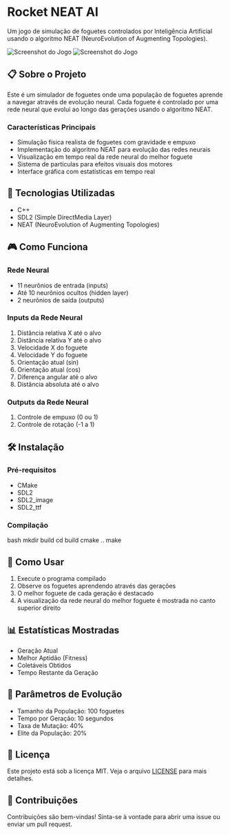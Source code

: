 # Rocket NEAT AI

Um jogo de simulação de foguetes controlados por Inteligência Artificial usando o algoritmo NEAT (NeuroEvolution of Augmenting Topologies).

![Screenshot do Jogo](https://github.com/user-attachments/assets/0fdafa89-9c2e-47c2-ab85-2e1468480beb)
![Screenshot do Jogo](https://github.com/user-attachments/assets/d985d39c-a08a-4d91-9c64-a5fd6e42b927)

## 📋 Sobre o Projeto

Este é um simulador de foguetes onde uma população de foguetes aprende a navegar através de evolução neural. Cada foguete é controlado por uma rede neural que evolui ao longo das gerações usando o algoritmo NEAT.

### Características Principais

- Simulação física realista de foguetes com gravidade e empuxo
- Implementação do algoritmo NEAT para evolução das redes neurais
- Visualização em tempo real da rede neural do melhor foguete
- Sistema de partículas para efeitos visuais dos motores
- Interface gráfica com estatísticas em tempo real

## 🚀 Tecnologias Utilizadas

- C++
- SDL2 (Simple DirectMedia Layer)
- NEAT (NeuroEvolution of Augmenting Topologies)

## 🎮 Como Funciona

### Rede Neural
- 11 neurônios de entrada (inputs)
- Até 10 neurônios ocultos (hidden layer)
- 2 neurônios de saída (outputs)

### Inputs da Rede Neural
1. Distância relativa X até o alvo
2. Distância relativa Y até o alvo
3. Velocidade X do foguete
4. Velocidade Y do foguete
5. Orientação atual (sin)
6. Orientação atual (cos)
7. Diferença angular até o alvo
8. Distância absoluta até o alvo

### Outputs da Rede Neural
1. Controle de empuxo (0 ou 1)
2. Controle de rotação (-1 a 1)

## 🛠️ Instalação

### Pré-requisitos
- CMake
- SDL2
- SDL2_image
- SDL2_ttf

### Compilação
bash
mkdir build
cd build
cmake ..
make

## 🎯 Como Usar

1. Execute o programa compilado
2. Observe os foguetes aprendendo através das gerações
3. O melhor foguete de cada geração é destacado
4. A visualização da rede neural do melhor foguete é mostrada no canto superior direito

## 📊 Estatísticas Mostradas

- Geração Atual
- Melhor Aptidão (Fitness)
- Coletáveis Obtidos
- Tempo Restante da Geração

## 🤖 Parâmetros de Evolução

- Tamanho da População: 100 foguetes
- Tempo por Geração: 10 segundos
- Taxa de Mutação: 40%
- Elite da População: 20%

## 📝 Licença

Este projeto está sob a licença MIT. Veja o arquivo [LICENSE](LICENSE) para mais detalhes.

## 🤝 Contribuições

Contribuições são bem-vindas! Sinta-se à vontade para abrir uma issue ou enviar um pull request.

